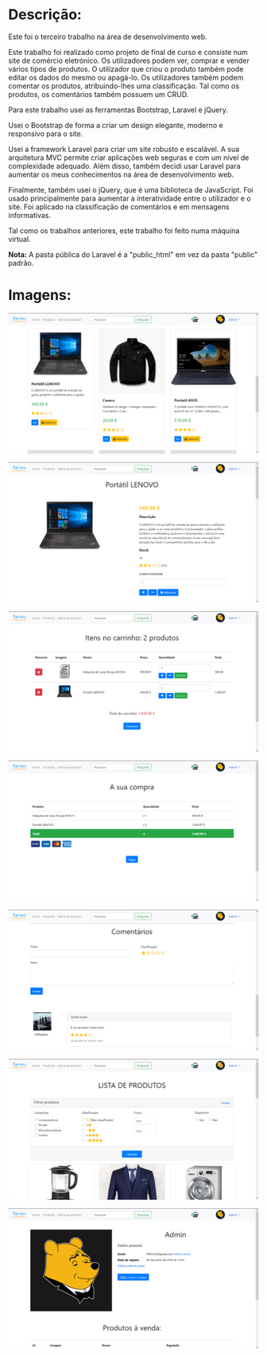 <h1>Descrição:</h1>

<p>Este foi o terceiro trabalho na área de desenvolvimento web.</p>

<p>Este trabalho foi realizado como projeto de final de curso e consiste num site de comércio eletrónico. Os utilizadores podem ver, comprar e vender vários tipos de produtos. O utilizador que criou o produto também pode editar os dados do mesmo ou apagá-lo. Os utilizadores também podem comentar os produtos, atribuindo-lhes uma classificação. Tal como os produtos, os comentários também possuem um CRUD.</p>

<p>Para este trabalho usei as ferramentas Bootstrap, Laravel e jQuery.</p>
<p>Usei o Bootstrap de forma a criar um design elegante, moderno e responsivo para o site.</p> 
<p>Usei a framework Laravel para criar um site robusto e escalável. A sua arquitetura MVC permite criar aplicações web seguras e com um nível de complexidade adequado. Além disso, também decidi usar Laravel para aumentar os meus conhecimentos na área de desenvolvimento web.</p>
<p>Finalmente, também usei o jQuery, que é uma biblioteca de JavaScript. Foi usado principalmente para aumentar a interatividade entre o utilizador e o site. Foi aplicado na classificação de comentários e em mensagens informativas.</p>

<p>Tal como os trabalhos anteriores, este trabalho foi feito numa máquina virtual.</p>

<p><b>Nota:</b> A pasta pública do Laravel é a "public_html" em vez da pasta "public" padrão.</p>

<h1>Imagens:</h1>

![image](/screenshots/lista_produtos.png?raw=true "Lista de produtos")

![image](/screenshots/pagina_produto.png?raw=true "Página de produto")

![image](/screenshots/carrinho.png?raw=true "Carrinho")

![image](/screenshots/checkout.png?raw=true "Checkout")

![image](/screenshots/comentario.png?raw=true "Comentário")

![image](/screenshots/pesquisa.png?raw=true "Pesquisa")

![image](/screenshots/perfil.png?raw=true "Perfil")
